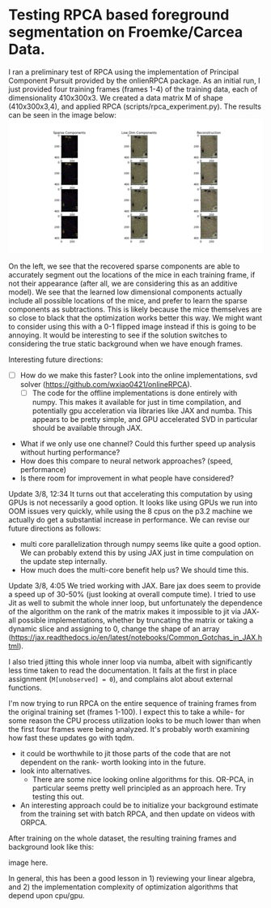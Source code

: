 # Testing RPCA based foreground segmentation on Froemke/Carcea Data. 

I ran a preliminary test of RPCA using the implementation of Principal Component Pursuit provided by the onlienRPCA package. As an initial run, I just provided four training frames (frames 1-4) of the training data, each of dimensionality 410x300x3. We created a data matrix M of shape (410x300x3,4), and applied RPCA (scripts/rpca_experiment.py). The results can be seen in the image below:  
<img src="./images/RPCA_reconstruction.png" />

On the left, we see that the recovered sparse components are able to accurately segment out the locations of the mice in each training frame, if not their appearance (after all, we are considering this as an additive model). We see that the learned low dimensional components actually include all possible locations of the mice, and prefer to learn the sparse components as subtractions. This is likely because the mice themselves are so close to black that the optimization works better this way. We might want to consider using this with a 0-1 flipped image instead if this is going to be annoying. It would be interesting to see if the solution switches to considering the true static background when we have enough frames.   

Interesting future directions: 
- [ ] How do we make this faster? Look into the online implementations, svd solver (https://github.com/wxiao0421/onlineRPCA). 
    - [ ] The code for the offline implementations is done entirely with numpy. This makes it available for just in time compilation, and potentially gpu acceleration via libraries like JAX and numba. This appears to be pretty simple, and GPU accelerated SVD in particular should be available through JAX.   
- What if we only use one channel? Could this further speed up analysis without hurting performance?  
- How does this compare to neural network approaches? (speed, performance)
- Is there room for improvement in what people have considered?  

Update 3/8, 12:34
It turns out that accelerating this computation by using GPUs is not necessarily a good option. It looks like using GPUs we run into OOM issues very quickly, while using the 8 cpus on the p3.2 machine we actually do get a substantial increase in performance. We can revise our future directions as follows: 
- multi core parallelization through numpy seems like quite a good option. We can probably extend this by using JAX just in time compulation on the update step internally.  
- How much does the multi-core benefit help us? We should time this. 


Update 3/8, 4:05
We tried working with JAX. Bare jax does seem to provide a speed up of 30-50% (just looking at overall compute time). I tried to use Jit as well to submit the whole inner loop, but unfortunately the dependence of the algorithm on the rank of the matrix makes it impossible to jit via JAX- all possible implementations, whether by truncating the matrix or taking a dynamic slice and assigning to 0, change the shape of an array (https://jax.readthedocs.io/en/latest/notebooks/Common_Gotchas_in_JAX.html).  

I also tried jitting this whole inner loop via numba, albeit with significantly less time taken to read the documentation. It fails at the first in place assignment (`M[unobserved] = 0`), and complains alot about external functions.  

I'm now trying to run RPCA on the entire sequence of training frames from the original training set (frames 1-100). I expect this to take a while- for some reason the CPU process utilization looks to be much lower than when the first four frames were being analyzed. It's probably worth examining how fast these updates go with tqdm.  

- it could be worthwhile to jit those parts of the code that are not dependent on the rank- worth looking into in the future.  
- look into alternatives. 
    - There are some nice looking online algorithms for this. OR-PCA, in particular seems pretty well principled as an approach here. Try testing this out. 
- An interesting approach could be to initialize your background estimate from the training set with batch RPCA, and then update on videos with ORPCA. 

After training on the whole dataset, the resulting training frames and background look like this: 

image here. 

In general, this has been a good lesson in 1) reviewing your linear algebra, and 2) the implementation complexity of optimization algorithms that depend upon cpu/gpu. 


